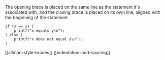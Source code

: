The opening brace is placed on the same line as the statement it's associated with, and the closing brace is placed on its own line, aligned with the beginning of the statement. 
```shell
if (x == y) {
    printf("x equals y\n");
} else {
    printf("x does not equal y\n");
}
```

[[allman-style-braces]]
[[indentation-and-spacing]]